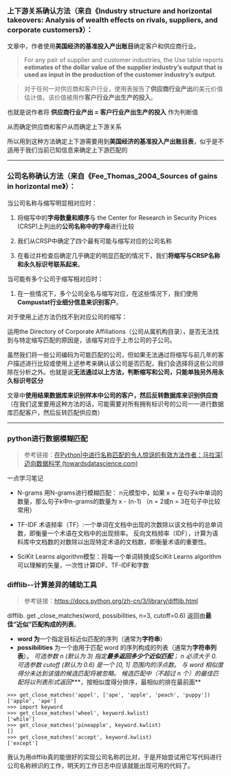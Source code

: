 ### 上下游关系确认方法（来自《Industry structure and horizontal takeovers: Analysis of wealth effects on rivals, suppliers, and corporate customers》）：
文章中，作者使用**美国经济的基准投入产出账目**确定客户和供应商行业。

> For any pair of supplier and customer industries, the Use table reports **estimates of the dollar value of the supplier industry’s output that is used as input in the production of the customer industry’s output**.

> 对于任何一对供应商和客户行业，使用表报告了**供应商行业产出**的美元价值估计值，该价值被用作**客户行业产出生产的投入**。

也就是说作者将  **供应商行业产出 = 客户行业产出生产的投入** 作为判断值

从而确定供应商和客户从而确定上下游关系

所以用到这种方法确定上下游需要用到**美国经济的基准投入产出账目表**，似乎是不适用于我们当前已知信息来确定上下游匹配的

----

### 公司名称确认方法（来自《Fee_Thomas_2004_Sources of gains in horizontal me》）：

当公司名称与缩写明显相对应时：

1. 将缩写中的**字母数量和顺序**与 the Center for Research in Security Prices (CRSP)上列出的**公司名称中的字母**进行比较

2. 我们从CRSP中确定了四个最有可能与缩写对应的公司名称

3. 在看过并检查后确定几乎确定的明显匹配的情况下，我们**将缩写与CRSP名称和永久标识号联系起来**。

当可能有多个公司于缩写相对应时：

1. 在一些情况下，多个公司全名与缩写对应，在这些情况下，我们使用**Compustat行业细分信息来识别客户**。

对于使用上述方法仍找不到对应公司的缩写：

运用the Directory of Corporate Affiliations（公司从属机构目录），是否无法找到与特定缩写匹配的原因是，该缩写对应于上市公司的子公司。

虽然我们将一些公司编码为可能匹配的公司，但如果无法通过将缩写与前几年的客户描述进行比较或使用上述参考来确认该公司是否匹配，我们会选择将这些公司排除在分析之外。也就是说**无法通过以上方法，判断缩写和公司，只能单独另外用永久标识号区分**

文章中**使用结果数据库来识别样本中公司的客户，然后反转数据库来识别供应商**（在我们这里要用这种方法的话，可能需要对所有拥有标识号的公司一一进行数据库匹配客户，然后反转匹配供应商）



----

###  python进行数据模糊匹配

> 参考链接：[在Python|中进行名称匹配的令人惊讶的有效方法作者：马拉深|迈向数据科学 (towardsdatascience.com)](https://towardsdatascience.com/surprisingly-effective-way-to-name-matching-in-python-1a67328e670e)

一点学习笔记
* N-grams
用N-grams进行模糊匹配：
n元模型中，如果 x = 在句子k中单词的数量，那么句子k中n-grams的数量为 x - (n-1)
（n = 2或n = 3在句子中比较常用）

* TF-IDF
 术语频率（TF）:一个单词在文档中出现的次数除以该文档中的总单词数，即衡量一个术语在文档中的出现频率。
  反向文档频率（IDF），计算为语料库中文档数的对数除以出现特定术语的文档数，即衡量术语的重要性。

* SciKit Learns algorithm模型：将每一个单词转换成SciKit Learns algorithm可以理解的矢量，一次性计算IDF、TF-IDF和字数

### difflib--计算差异的辅助工具
> 参考链接：https://docs.python.org/zh-cn/3/library/difflib.html

difflib. get _close_matches(word, possibilities, n=3, cutoff=0.6)
返回由**最佳“近似”匹配构成的列表**。

* **word 为**一个指定目标近似匹配的序列（通常为**字符串**）
* **possibilities** 为一个由用于匹配 word 的序列构成的列表（通常为**字符串列表**）。
*可选参数 n (默认为 3) 指定**最多返回多少个近似匹配**； n 必须大于 0.
*可选参数 cutoff (默认为 0.6) 是一个 [0, 1] 范围内的浮点数。 与 word 相似度得分未达到该值的候选匹配将被忽略。
*候选匹配中**（不超过 n 个）的最佳匹配将以列表形式返回****，按相似度得分排序，最相似的排在最前面**

```
>>> get_close_matches('appel', ['ape', 'apple', 'peach', 'puppy'])
['apple', 'ape']
>>> import keyword
>>> get_close_matches('wheel', keyword.kwlist)
['while']
>>> get_close_matches('pineapple', keyword.kwlist)
[]
>>> get_close_matches('accept', keyword.kwlist)
['except']
```

我认为用difflib真的能很好的实现公司名称的比对，于是开始尝试用它写代码进行公司名称辨识的工作，明天的工作日志中应该就能出现可用的代码了。